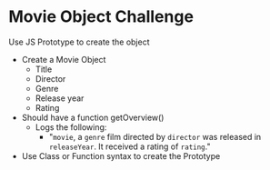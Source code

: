 # Movie Object Challenge

Use JS Prototype to create the object

- Create a Movie Object
  - Title
  - Director
  - Genre
  - Release year
  - Rating
- Should have a function getOverview()
  - Logs the following:
    - "`movie`, a `genre` film directed by `director` was released in `releaseYear`. It received a rating of `rating`."
- Use Class or Function syntax to create the Prototype
